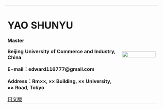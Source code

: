 <div>
<table border="0">
  <tr>
    <td>
      <h1>YAO SHUNYU</h1>
      <p><b>Master</b></p>
      <p><b>Beijing University of Commerce and Industry, China</b></p>
      <p><b>E-mail：edward116777@gmail.com</b></p>
      <p><b>Address：Rm××, ×× Building, ×× University, ×× Road, Tokyo</b></p>
      <a href="/index.html">日文版</a>
    </td>
    <td width="25%">
      <img src="/zhengjianzhao.jpg" width="100%">
    </td>
  </tr>
</table>
</div>
